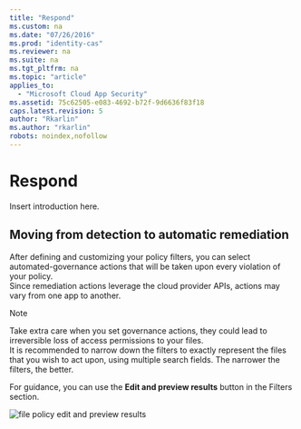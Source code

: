 ```yaml
---
title: "Respond"
ms.custom: na
ms.date: "07/26/2016"
ms.prod: "identity-cas"
ms.reviewer: na
ms.suite: na
ms.tgt_pltfrm: na
ms.topic: "article"
applies_to: 
  - "Microsoft Cloud App Security"
ms.assetid: 75c62505-e083-4692-b72f-9d6636f83f18
caps.latest.revision: 5
author: "Rkarlin"
ms.author: "rkarlin"
robots: noindex,nofollow
---
```

# Respond
  Insert introduction here.  
  
## Moving from detection to automatic remediation  
 After defining and customizing your policy filters, you can  select automated-governance actions that will be taken upon every violation of your policy.  
Since remediation actions leverage the cloud provider APIs, actions may vary from one app to another.  
  
> [!NOTE]  
>  Take extra care when you set governance actions, they could lead to irreversible loss of access permissions to your files.  
> It is recommended to narrow down the filters to exactly represent the files that you wish to act upon, using multiple search fields. The narrower the filters, the better.  
>   
>  For guidance, you can use the **Edit and preview results** button in the Filters section.  
  
 ![file policy edit and preview results](../migration/media/file-policy-edit-and-preview-results.png "file policy edit and preview results")  
  
  